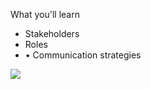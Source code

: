What you'll learn
- Stakeholders
- Roles
- • Communication strategies

![](https://i.imgur.com/TA2HuGp.png)
